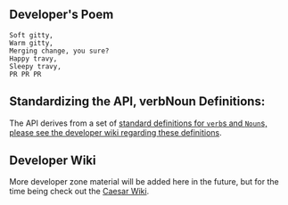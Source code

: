 ## Developer's Poem

```
Soft gitty, 
Warm gitty, 
Merging change, you sure?
Happy travy, 
Sleepy travy, 
PR PR PR 
```

## Standardizing the API, verbNoun Definitions:

The API derives from a set of [standard definitions for `verb`s and `Noun`s, please see the developer wiki regarding these definitions](https://github.com/JuliaRobotics/DistributedFactorGraphs.jl/wiki/Standard-Definitions-of-API-via-verbs-and-set-theory).

## Developer Wiki

More developer zone material will be added here in the future, but for the time being check out the [Caesar Wiki](https://github.com/JuliaRobotics/Caesar.jl/wiki/Data-Design-for-Caesar-RoME-IIF).
